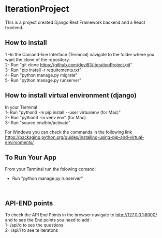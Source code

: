 # IterationProject

This is a project created Django Rest Framework backend and a React frontend.

## How to install

1 -In the Comand-line Interface (Termnial) navigate to the folder where you want the clone of the repository.
<br>
2- Run "git clone https://github.com/deyi83/IterationProject.git"
<br>
3- Run "pip install -r requirements.txt"
<br>
4- Run "python manage.py migrate"
<br>
5- Run "python manage.py runserver"

## How to install virtual environment (django)
In your Terminal
<br>
1- Run "python3 -m pip install --user virtualenv (for Mac)"
<br>
2- Run "python3 -m venv env" (for Mac)
<br>
3- Run "source env/bin/activate"
<br>

For Windows you can check the commands in the following link
<br>
https://packaging.python.org/guides/installing-using-pip-and-virtual-environments/
<br>

## To Run Your App
From your Terminal run the folowing comand:
<br>
- Run "python manage.py runserver"
<br>

## API-END points

To check the API End Points in the browser navigate to http://127.0.0.1:8000/ and to see the End points you need to add :
<br>
1- /api/q  to see the questions
<br>
2- /api/i  to see te iteratons
<br>


